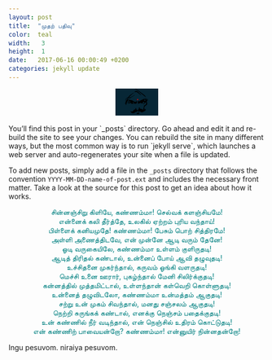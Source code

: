 ```yaml
---
layout: post
title:  "முதற் பதிவு"
color:  teal
width:   3
height:  1
date:   2017-06-16 00:00:49 +0200
categories: jekyll update
---
```


<figure>
<center>
  <img src="/assets/bharathi1.jpg" width="20%">
  </center>
</figure>
You’ll find this post in your `_posts` directory. Go ahead and edit it and re-build the site to see your changes. You can rebuild the site in many different ways, but the most common way is to run `jekyll serve`, which launches a web server and auto-regenerates your site when a file is updated.

To add new posts, simply add a file in the `_posts` directory that follows the convention `YYYY-MM-DD-name-of-post.ext` and includes the necessary front matter. Take a look at the source for this post to get an idea about how it works.



<div style ="color:teal">
<center>
சின்னஞ்சிறு கிளியே, கண்ணம்மா! செல்வக் களஞ்சியமே!<br>
  என்னைக் கலி தீர்த்தே, உலகில் ஏற்றம் புரிய வந்தாய்!<br>
பிள்ளைக் கனியமுதே! கண்ணம்மா! பேசும் பொற் சித்திரமே!<br>
  அள்ளி அணைத்திடவே, என் முன்னே ஆடி வரும் தேனே!<br>
ஓடி வருகையிலே, கண்ணம்மா உள்ளம் குளிருதடி!<br>
  ஆடித் திரிதல் கண்டால், உன்னைப் போய் ஆவி தழுவுதடி!<br>
உச்சிதனை முகர்ந்தால், கருவம் ஓங்கி வளருதடி!<br>
  மெச்சி உனை ஊரார், புகழ்ந்தால் மேனி சிலிர்க்குதடி!<br>
கன்னத்தில் முத்தமிட்டால், உள்ளந்தான் கள்வெறி கொள்ளுதடி!<br>
  உன்னைத் தழுவிடலோ, கண்ணம்மா உன்மத்தம் ஆகுதடி!<br>
சற்று உன் முகம் சிவந்தால், மனது சஞ்சலம் ஆகுதடி!<br>
  நெற்றி சுருங்கக் கண்டால், எனக்கு நெஞ்சம் பதைக்குதடி!<br>
உன் கண்ணில் நீர் வடிந்தால், என் நெஞ்சில் உதிரம் கொட்டுதடி!<br>
  என் கண்ணிற் பாவையன்றோ? கண்ணம்மா! என்னுயிர் நின்னதன்றோ!
</center>
</div>


Ingu pesuvom. niraiya pesuvom.
